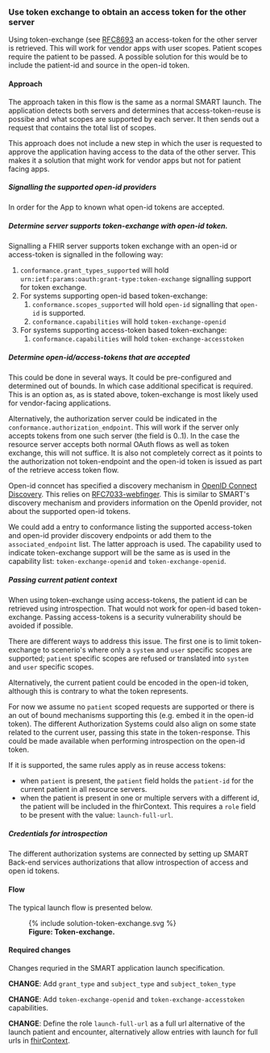 ### Use token exchange to obtain an access token for the other server

Using token-exchange (see [RFC8693](https://www.rfc-editor.org/rfc/rfc8693.html) an access-token for the other server is retrieved. This will work for vendor apps with user scopes. Patient scopes require the patient to be passed. A possible solution for this would be to include the patient-id and source in the open-id token.

#### Approach

The approach taken in this flow is the same as a normal SMART launch. The application detects both servers and determines that access-token-reuse is possibe and what scopes are supported by each server. It then sends out a request that contains the total list of scopes.

This approach does not include a new step in which the user is requested to approve the application having access to the data of the other server. This makes it a solution that might work for vendor apps but not for patient facing apps.

##### Signalling the supported open-id providers

In order for the App to known what open-id tokens are accepted.

##### Determine server supports token-exchange with open-id token.

Signalling a FHIR server supports token exchange with an open-id or access-token is signalled in the following way:

1. `conformance.grant_types_supported` will hold `urn:ietf:params:oauth:grant-type:token-exchange` signalling support for token exchange.
2. For systems supporting open-id based token-exchange:
   1. `conformance.scopes_supported` will hold `open-id` signalling that `open-id` is supported.
   2. `conformance.capabilities` will hold `token-exchange-openid` 
3. For systems supporting access-token based token-exchange:
   1. `conformance.capabilities` will hold `token-exchange-accesstoken` 

##### Determine open-id/access-tokens that are accepted

This could be done in several ways. It could be pre-configured and determined out of bounds. In which case additional specificat is required. This is an option as, as is stated above, token-exchange is most likely used for vendor-facing applications.

Alternatively, the authorization server could be indicated in the `conformance.authorization_endpoint`. This will work if the server only accepts tokens from one such server (the field is 0..1). In the case the resource server accepts both normal OAuth flows as well as token exchange, this will not suffice. It is also not completely correct as it points to the authorization not token-endpoint and the open-id token is issued as part of the retrieve access token flow.

Open-id conncet has specified a discovery mechanism in [OpenID Connect Discovery](https://openid.net/specs/openid-connect-discovery-1_0.html). This relies on [RFC7033-webfinger](https://www.rfc-editor.org/rfc/rfc7033.html#section-3.1). This is similar to SMART's discovery mechanism and providers information on the OpenId provider, not about the supported open-id tokens.

We could add a entry to conformance listing the supported access-token and open-id provider discovery endpoints or add them to the `associated_endpoint` list. The latter approach is used. The capability used to indicate token-exchange support will be the same as is used in the capability list: `token-exchange-openid` and `token-exchange-openid`.

##### Passing current patient context

When using token-exchange using access-tokens, the patient id can be retrieved using introspection. That would not work for open-id based token-exchange. Passing access-tokens is a security vulnerability should be avoided if possible.

There are different ways to address this issue. The first one is to limit token-exchange to scenerio's where only a `system` and `user` specific scopes are supported; `patient` specific scopes are refused or translated into `system` and `user` specific scopes.

Alternatively, the current patient could be encoded in the open-id token, although this is contrary to what the token represents.

For now we assume no `patient` scoped requests are supported or there is an out of bound mechanisms supporting this (e.g. embed it in the open-id token). The different Authorization Systems could also align on some state related to the current user, passing this state in the token-response. This could be made available when performing introspection on the open-id token.

If it is supported, the same rules apply as in reuse access tokens:

* when `patient` is present, the `patient` field holds the `patient-id` for the current patient in all resource servers.
* when the patient is present in one or multiple servers with a different id, the patient will be included in the fhirContext. This requires a `role` field to be present with the value: `launch-full-url`.

##### Credentials for introspection

The different authorization systems are connected by setting up SMART Back-end services authorizations that allow introspection of access and open id tokens.

#### Flow

The typical launch flow is presented below.

<figure>
  {% include solution-token-exchange.svg %}
  <figcaption><b>Figure: Token-exchange.</b></figcaption>
  <p></p>
</figure>

#### Required changes

Changes requried in the SMART application launch specification.

**CHANGE**: Add `grant_type` and `subject_type` and `subject_token_type`

**CHANGE**: Add `token-exchange-openid` and `token-exchange-accesstoken` capabilities.

**CHANGE**: Define the role `launch-full-url` as a full url alternative of the launch patient and encounter, alternatively allow entries with launch for full urls in [fhirContext](https://hl7.org/fhir/smart-app-launch/scopes-and-launch-context.html#fhircontext-exp).
